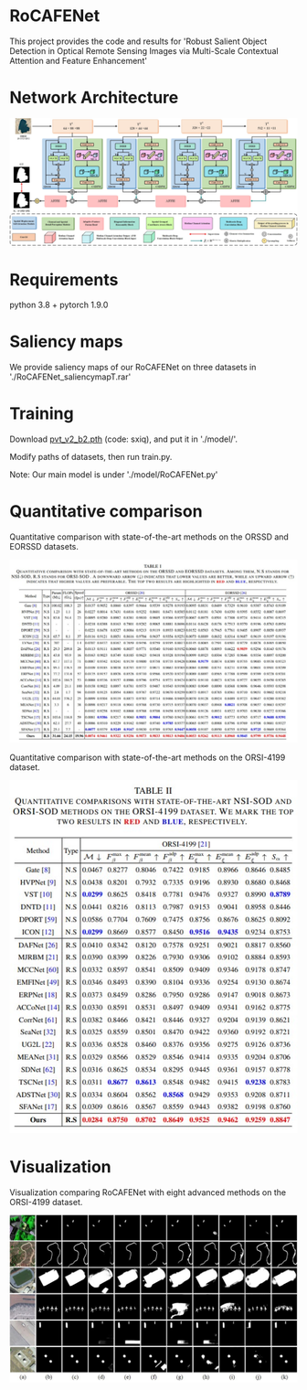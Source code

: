# RoCAFENet
This project provides the code and results for 'Robust Salient Object Detection in Optical Remote Sensing Images via Multi-Scale Contextual Attention and Feature Enhancement'

# Network Architecture
   <div align=center>
   <img src="https://github.com/Wyqmiao/RoCAFENet/blob/main/images/RoCAFENet.jpg">
   </div>
   
   
# Requirements
   python 3.8 + pytorch 1.9.0

# Saliency maps
   We provide saliency maps of our RoCAFENet on three datasets in './RoCAFENet_saliencymapT.rar' 
   
# Training
   Download [pvt_v2_b2.pth](https://pan.baidu.com/s/1U6Bsyhu0ynXckU6EnJM35w) (code: sxiq), and put it in './model/'. 
   
   Modify paths of datasets, then run train.py.

Note: Our main model is under './model/RoCAFENet.py'

# Quantitative comparison
Quantitative comparison with state-of-the-art methods on the ORSSD and EORSSD datasets.
   <div align=center>
   <img src="https://github.com/Wyqmiao/RoCAFENet/blob/main/images/table1.jpg">
   </div>
   
Quantitative comparison with state-of-the-art methods on the ORSI-4199 dataset.
   <div align=center>
   <img src="https://github.com/Wyqmiao/RoCAFENet/blob/main/images/table2.jpg">
   </div>
   
# Visualization
Visualization comparing RoCAFENet with eight advanced methods on the ORSI-4199 dataset.
   <div align=center>
   <img src="https://github.com/Wyqmiao/RoCAFENet/blob/main/images/Visualization comparison.jpg">
   </div>
